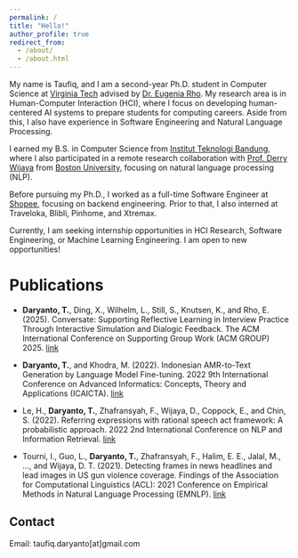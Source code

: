 ```yaml
---
permalink: /
title: "Hello!"
author_profile: true
redirect_from: 
  - /about/
  - /about.html
---
```


My name is Taufiq, and I am a second-year Ph.D. student in Computer Science at [Virginia Tech](https://cs.vt.edu/) advised by [Dr. Eugenia Rho](https://eugeniarho.com/). My research area is in Human-Computer Interaction (HCI), where I focus on developing human-centered AI systems to prepare students for computing careers. Aside from this, I also have experience in Software Engineering and Natural Language Processing.

I earned my B.S. in Computer Science from [Institut Teknologi Bandung](https://itb.ac.id/), where I also participated in a remote research collaboration with [Prof. Derry Wijaya](https://derrywijaya.github.io/) from [Boston University](https://www.bu.edu/cs/profiles/derry-wijaya/), focusing on natural language processing (NLP).

Before pursuing my Ph.D., I worked as a full-time Software Engineer at [Shopee](https://shopee.com/), focusing on backend engineering. Prior to that, I also interned at Traveloka, Blibli, Pinhome, and Xtremax.

Currently, I am seeking internship opportunities in HCI Research, Software Engineering, or Machine Learning Engineering. I am open to new opportunities!

Publications
======
- **Daryanto, T.**, Ding, X., Wilhelm, L., Still, S., Knutsen, K., and Rho, E. (2025). Conversate: Supporting Reflective Learning in Interview Practice Through Interactive Simulation and Dialogic Feedback. The ACM International Conference on Supporting Group Work (ACM GROUP) 2025. [link](https://dl.acm.org/doi/pdf/10.1145/3701188)

- **Daryanto, T.**, and Khodra, M. (2022). Indonesian AMR-to-Text Generation by Language Model Fine-tuning. 2022 9th International Conference on Advanced Informatics: Concepts, Theory and Applications (ICAICTA). [link](https://ieeexplore.ieee.org/abstract/document/9932960)

- Le, H., **Daryanto, T.**, Zhafransyah, F., Wijaya, D., Coppock, E., and Chin, S. (2022). Referring expressions with rational speech act framework: A probabilistic approach. 2022 2nd International Conference on NLP and Information Retrieval. [link](https://arxiv.org/pdf/2205.07795)

- Tourni, I., Guo, L., **Daryanto, T.**, Zhafransyah, F., Halim, E. E., Jalal, M., ..., and Wijaya, D. T. (2021). Detecting frames in news headlines and lead images in US gun violence coverage. Findings of the Association for Computational Linguistics (ACL): 2021 Conference on Empirical Methods in Natural Language Processing (EMNLP). [link](https://aclanthology.org/2021.findings-emnlp.339/)





Contact
------
Email: taufiq.daryanto[at]gmail.com
